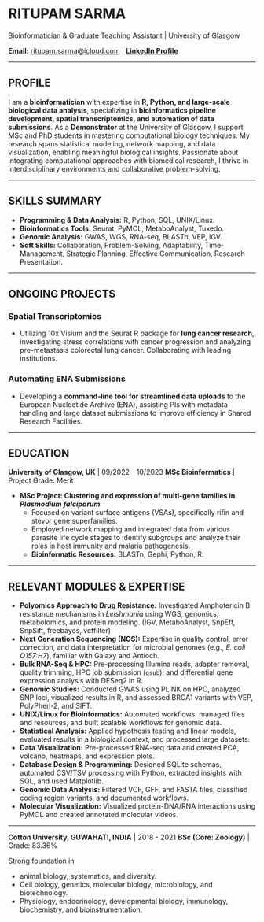 # RITUPAM SARMA
Bioinformatician & Graduate Teaching Assistant | University of Glasgow

**Email:** ritupam.sarma@icloud.com | **[LinkedIn Profile](www.linkedin.com/in/ritupam-sarma-44189b277)**

---

## PROFILE

I am a **bioinformatician** with expertise in **R, Python, and large-scale biological data analysis**, specializing in **bioinformatics pipeline development, spatial transcriptomics, and automation of data submissions**. As a **Demonstrator** at the University of Glasgow, I support MSc and PhD students in mastering computational biology techniques. My research spans statistical modeling, network mapping, and data visualization, enabling meaningful biological insights. Passionate about integrating computational approaches with biomedical research, I thrive in interdisciplinary environments and collaborative problem-solving.

---

## SKILLS SUMMARY

* **Programming & Data Analysis:** R, Python, SQL, UNIX/Linux.
* **Bioinformatics Tools:** Seurat, PyMOL, MetaboAnalyst, Tuxedo.
* **Genomic Analysis:** GWAS, WGS, RNA-seq, BLASTn, VEP, IGV.
* **Soft Skills:** Collaboration, Problem-Solving, Adaptability, Time-Management, Strategic Planning, Effective Communication, Research Presentation.

---

## ONGOING PROJECTS

### Spatial Transcriptomics

* Utilizing 10x Visium and the Seurat R package for **lung cancer research**, investigating stress correlations with cancer progression and analyzing pre-metastasis colorectal lung cancer. Collaborating with leading institutions.

### Automating ENA Submissions

* Developing a **command-line tool for streamlined data uploads** to the European Nucleotide Archive (ENA), assisting PIs with metadata handling and large dataset submissions to improve efficiency in Shared Research Facilities.

---

## EDUCATION

**University of Glasgow, UK** | 09/2022 - 10/2023
**MSc Bioinformatics** | Project Grade: Merit

* **MSc Project: Clustering and expression of multi-gene families in *Plasmodium falciparum***
    * Focused on variant surface antigens (VSAs), specifically rifin and stevor gene superfamilies.
    * Employed network mapping and integrated data from various parasite life cycle stages to identify subgroups and analyze their roles in host immunity and malaria pathogenesis.
    * **Bioinformatic Resources:** BLASTn, Gephi, Python, R.

---

## RELEVANT MODULES & EXPERTISE

* **Polyomics Approach to Drug Resistance:** Investigated Amphotericin B resistance mechanisms in *Leishmania* using WGS, genomics, metabolomics, and protein modeling. (IGV, MetaboAnalyst, SnpEff, SnpSift, freebayes, vcffilter)
* **Next Generation Sequencing (NGS):** Expertise in quality control, error correction, and data interpretation for microbial genomes (e.g., *E. coli O157:H7*), familiar with Galaxy and Antioch.
* **Bulk RNA-Seq & HPC:** Pre-processing Illumina reads, adapter removal, quality trimming, HPC job submission (`qsub`), and differential gene expression analysis with DESeq2 in R.
* **Genomic Studies:** Conducted GWAS using PLINK on HPC, analyzed SNP loci, visualized results in R, and assessed BRCA1 variants with VEP, PolyPhen-2, and SIFT.
* **UNIX/Linux for Bioinformatics:** Automated workflows, managed files and resources, and built scalable workflows for genomic data.
* **Statistical Analysis:** Applied hypothesis testing and linear models, evaluated results in a biological context, and processed large datasets.
* **Data Visualization:** Pre-processed RNA-seq data and created PCA, volcano, heatmaps, and expression plots.
* **Database Design & Programming:** Designed SQLite schemas, automated CSV/TSV processing with Python, extracted insights with SQL, and used Matplotlib.
* **Genomic Data Analysis:** Filtered VCF, GFF, and FASTA files, classified coding region variants, and documented workflows.
* **Molecular Visualization:** Visualized protein-DNA/RNA interactions using PyMOL and created annotated molecular videos.

---

**Cotton University, GUWAHATI, INDIA** | 2018 - 2021
**BSc (Core: Zoology)** | Grade: 83.36%

Strong foundation in
* animal biology, systematics, and diversity.
* Cell biology, genetics, molecular biology, microbiology, and biotechnology.
* Physiology, endocrinology, developmental biology, immunology, biochemistry, and bioinstrumentation.
